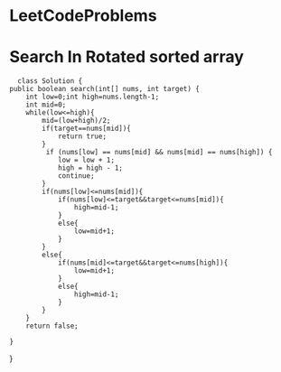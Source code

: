 # LeetCodeProblems
# Search In Rotated sorted array 
      class Solution {
    public boolean search(int[] nums, int target) {
        int low=0;int high=nums.length-1;
        int mid=0;
        while(low<=high){
            mid=(low+high)/2;
            if(target==nums[mid]){
                return true;
            }
             if (nums[low] == nums[mid] && nums[mid] == nums[high]) {
                low = low + 1;
                high = high - 1;
                continue;
            }
            if(nums[low]<=nums[mid]){
                if(nums[low]<=target&&target<=nums[mid]){
                    high=mid-1;
                }
                else{
                    low=mid+1;
                }
            }
            else{
                if(nums[mid]<=target&&target<=nums[high]){
                    low=mid+1;
                }
                else{
                    high=mid-1;
                }
            }
        }
        return false;
        
    }
}
